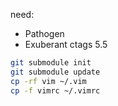 need:
- Pathogen
- Exuberant ctags 5.5

```bash
git submodule init
git submodule update
cp -rf vim ~/.vim
cp -f vimrc ~/.vimrc
```
